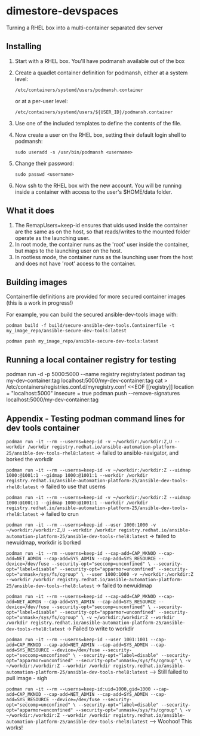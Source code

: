 # dimestore-devspaces
Turning a RHEL box into a multi-container separated dev server

## Installing
1. Start with a RHEL box. You'll have podmansh available out of the box
2. Create a quadlet container definition for podmansh, either at a system level:

    `/etc/containers/systemd/users/podmansh.container`

    or at a per-user level:

    `/etc/containers/systemd/users/${USER_ID}/podmansh.container`

3. Use one of the included templates to define the contents of the file.
4. Now create a user on the RHEL box, setting their default login shell to podmansh:

    `sudo useradd -s /usr/bin/podmansh <username>`

5. Change their password:

    `sudo passwd <username>`

6. Now ssh to the RHEL box with the new account. You will be running inside a container with access to the user's $HOME/data folder.

## What it does
1. The RemapUsers=keep-id ensures that uids used inside the container are the same as on the host, so that reads/writes to the mounted folder operate as the launching user.
2. In root mode, the container runs as the 'root' user inside the container, but maps to the launching user on the host.
3. In rootless mode, the container runs as the launching user from the host and does not have 'root' access to the container.

## Building images
Containerfile definitions are provided for more secured container images (this is a work in progress!)

For example, you can build the secured ansible-dev-tools image with:

`podman build -f build/secure-ansible-dev-tools.Containerfile -t my_image_repo/ansible-secure-dev-tools:latest`

`podman push my_image_repo/ansible-secure-dev-tools:latest`


## Running a local container registry for testing
podman run -d -p 5000:5000 --name registry registry:latest
podman tag my-dev-container:tag localhost:5000/my-dev-container:tag
cat > /etc/containers/registries.conf.d/myregistry.conf <<EOF
[[registry]]
location = "localhost:5000"
insecure = true
podman push --remove-signatures localhost:5000/my-dev-container:tag

## Appendix - Testing podman command lines for dev tools container
`podman run -it --rm --userns=keep-id -v ~/workdir:/workdir:Z,U --workdir /workdir registry.redhat.io/ansible-automation-platform-25/ansible-dev-tools-rhel8:latest`
-> failed to ansible-navigator, and borked the workdir

`podman run -it --rm --userns=keep-id -v ~/workdir:/workdir:Z --uidmap 1000:@1001:1 --gidmap 1000:@1001:1 --workdir /workdir registry.redhat.io/ansible-automation-platform-25/ansible-dev-tools-rhel8:latest`
-> failed to use that userns

`podman run -it --rm --userns=keep-id -v ~/workdir:/workdir:Z --uidmap 1000:@1001:1 --gidmap 1000:@1001:1 --workdir /workdir registry.redhat.io/ansible-automation-platform-25/ansible-dev-tools-rhel8:latest`
-> failed to crun

`podman run -it --rm --userns=keep-id --user 1000:1000 -v ~/workdir:/workdir:Z,U --workdir /workdir registry.redhat.io/ansible-automation-platform-25/ansible-dev-tools-rhel8:latest`
-> failed to newuidmap, workdir is borked

`podman run -it --rm --userns=keep-id --cap-add=CAP_MKNOD --cap-add=NET_ADMIN --cap-add=SYS_ADMIN --cap-add=SYS_RESOURCE --device=/dev/fuse --security-opt="seccomp=unconfined" \
    --security-opt="label=disable" --security-opt="apparmor=unconfined" --security-opt="unmask=/sys/fs/cgroup" \
    --user 1000:1000 -v ~/workdir:/workdir:Z --workdir /workdir registry.redhat.io/ansible-automation-platform-25/ansible-dev-tools-rhel8:latest`
-> failed to newuidmap

`podman run -it --rm --userns=keep-id --cap-add=CAP_MKNOD --cap-add=NET_ADMIN --cap-add=SYS_ADMIN --cap-add=SYS_RESOURCE --device=/dev/fuse --security-opt="seccomp=unconfined" \
    --security-opt="label=disable" --security-opt="apparmor=unconfined" --security-opt="unmask=/sys/fs/cgroup" \
    -v ~/workdir:/workdir:Z --workdir /workdir registry.redhat.io/ansible-automation-platform-25/ansible-dev-tools-rhel8:latest`
-> Failed to write to workdir

`podman run -it --rm --userns=keep-id --user 1001:1001 --cap-add=CAP_MKNOD --cap-add=NET_ADMIN --cap-add=SYS_ADMIN --cap-add=SYS_RESOURCE --device=/dev/fuse --security-opt="seccomp=unconfined" \
    --security-opt="label=disable" --security-opt="apparmor=unconfined" --security-opt="unmask=/sys/fs/cgroup" \
    -v ~/workdir:/workdir:Z --workdir /workdir registry.redhat.io/ansible-automation-platform-25/ansible-dev-tools-rhel8:latest`
--> Still failed to pull image - sigh

`podman run -it --rm --userns=keep-id:uid=1000,gid=1000 --cap-add=CAP_MKNOD --cap-add=NET_ADMIN --cap-add=SYS_ADMIN --cap-add=SYS_RESOURCE --device=/dev/fuse --security-opt="seccomp=unconfined" \
    --security-opt="label=disable" --security-opt="apparmor=unconfined" --security-opt="unmask=/sys/fs/cgroup" \
    -v ~/workdir:/workdir:Z --workdir /workdir registry.redhat.io/ansible-automation-platform-25/ansible-dev-tools-rhel8:latest`
--> Woohoo! This works!

